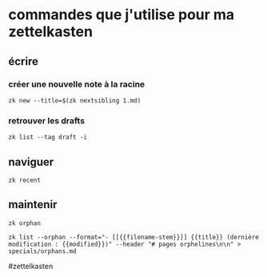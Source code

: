 # commandes que j'utilise pour ma zettelkasten

## écrire

### créer une nouvelle note à la racine

```
zk new --title=$(zk nextsibling 1.md)
```

### retrouver les drafts

```
zk list --tag draft -i
```

## naviguer

```
zk recent
```

## maintenir

```
zk orphan
```

```
zk list --orphan --format="- [[{{filename-stem}}]] {{title}} (dernière modification : {{modified}})" --header "# pages orphelines\n\n" > specials/orphans.md
```

#zettelkasten
